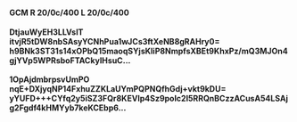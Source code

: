 #### GCM R 20/0c/400 L 20/0c/400
**DtjauWyEH3LLVsIT**<br/>**itvjR5tDW8nbSAsyYCNhPua1wJCs3ftXeNB8gRAHry0=**<br/>**h9BNk3ST31s14xOPbQ15maoqSYjsKliP8NmpfsXBEt9KhxPz/mQ3MJOn4gjYVp5WPRsboFTACkyIHsuC...**<br/><br/>
**1OpAjdmbrpsvUmPO**<br/>**nqE+DXjyqNP14FxhuZZKLaUYmPQPNQfhGdj+vkt9kDU=**<br/>**yYUFD+++CYfq2y5iSZ3FQr8KEVlp4Sz9poIc2I5RRQnBCzzACusA54LSAjg2Fgdf4kHMYyb7keKCEbp6...**